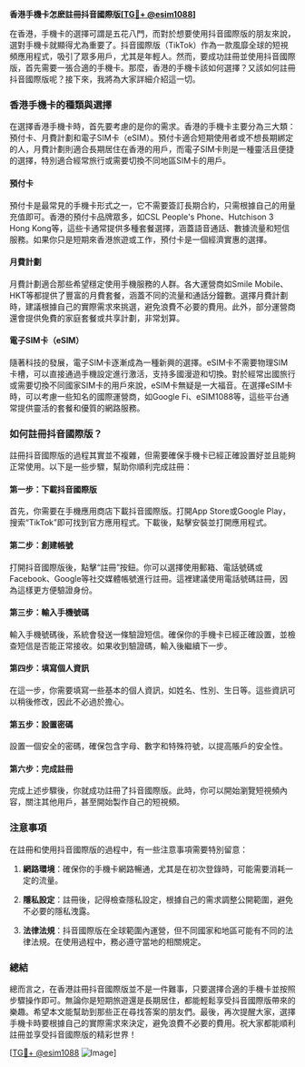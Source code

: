 **香港手機卡怎麽註冊抖音國際版[[TG💪+ @esim1088](https://t.me/s/esim1088)]**

在香港，手機卡的選擇可謂是五花八門，而對於想要使用抖音國際版的朋友來說，選對手機卡就顯得尤為重要了。抖音國際版（TikTok）作為一款風靡全球的短視頻應用程式，吸引了眾多用戶，尤其是年輕人。然而，要成功註冊並使用抖音國際版，首先需要一張合適的手機卡。那麼，香港的手機卡該如何選擇？又該如何註冊抖音國際版呢？接下來，我將為大家詳細介紹這一切。

### 香港手機卡的種類與選擇

在選擇香港手機卡時，首先要考慮的是你的需求。香港的手機卡主要分為三大類：預付卡、月費計劃和電子SIM卡（eSIM）。預付卡適合短期使用者或不想長期綁定的人，月費計劃則適合長期居住在香港的用戶，而電子SIM卡則是一種靈活且便捷的選擇，特別適合經常旅行或需要切換不同地區SIM卡的用戶。

#### 預付卡

預付卡是最常見的手機卡形式之一，它不需要簽訂長期合約，只需根據自己的用量充值即可。香港的預付卡品牌眾多，如CSL People's Phone、Hutchison 3 Hong Kong等，這些卡通常提供多種套餐選擇，涵蓋語音通話、數據流量和短信服務。如果你只是短期來香港旅遊或工作，預付卡是一個經濟實惠的選擇。

#### 月費計劃

月費計劃適合那些希望穩定使用手機服務的人群。各大運營商如Smile Mobile、HKT等都提供了豐富的月費套餐，涵蓋不同的流量和通話分鐘數。選擇月費計劃時，建議根據自己的實際需求來挑選，避免浪費不必要的費用。此外，部分運營商還會提供免費的家庭套餐或共享計劃，非常划算。

#### 電子SIM卡（eSIM）

隨著科技的發展，電子SIM卡逐漸成為一種新興的選擇。eSIM卡不需要物理SIM卡槽，可以直接通過手機設定進行激活，支持多國漫遊和切換。對於經常出國旅行或需要切換不同國家SIM卡的用戶來說，eSIM卡無疑是一大福音。在選擇eSIM卡時，可以考慮一些知名的國際運營商，如Google Fi、eSIM1088等，這些平台通常提供靈活的套餐和優質的網路服務。

### 如何註冊抖音國際版？

註冊抖音國際版的過程其實並不複雜，但需要確保手機卡已經正確設置好並且能夠正常使用。以下是一些步驟，幫助你順利完成註冊：

#### 第一步：下載抖音國際版

首先，你需要在手機應用商店下載抖音國際版。打開App Store或Google Play，搜索“TikTok”即可找到官方應用程式。下載後，點擊安裝並打開應用程式。

#### 第二步：創建帳號

打開抖音國際版後，點擊“註冊”按鈕。你可以選擇使用郵箱、電話號碼或Facebook、Google等社交媒體帳號進行註冊。這裡建議使用電話號碼註冊，因為這樣更方便驗證身份。

#### 第三步：輸入手機號碼

輸入手機號碼後，系統會發送一條驗證短信。確保你的手機卡已經正確設置，並檢查短信是否能正常接收。如果收到驗證碼，輸入後繼續下一步。

#### 第四步：填寫個人資訊

在這一步，你需要填寫一些基本的個人資訊，如姓名、性別、生日等。這些資訊可以稍後修改，因此不必過於擔心。

#### 第五步：設置密碼

設置一個安全的密碼，確保包含字母、數字和特殊符號，以提高賬戶的安全性。

#### 第六步：完成註冊

完成上述步驟後，你就成功註冊了抖音國際版。此時，你可以開始瀏覽短視頻內容，關注其他用戶，甚至開始製作自己的短視頻。

### 注意事項

在註冊和使用抖音國際版的過程中，有一些注意事項需要特別留意：

1. **網路環境**：確保你的手機卡網路暢通，尤其是在初次登錄時，可能需要消耗一定的流量。
   
2. **隱私設定**：註冊後，記得檢查隱私設定，根據自己的需求調整公開範圍，避免不必要的隱私洩露。

3. **法律法規**：抖音國際版在全球範圍內運營，但不同國家和地區可能有不同的法律法規。在使用過程中，務必遵守當地的相關規定。

### 總結

總而言之，在香港註冊抖音國際版並不是一件難事，只要選擇合適的手機卡並按照步驟操作即可。無論你是短期旅遊還是長期居住，都能輕鬆享受抖音國際版帶來的樂趣。希望本文能幫助到那些正在尋找答案的朋友們。最後，再次提醒大家，選擇手機卡時要根據自己的實際需求來決定，避免浪費不必要的費用。祝大家都能順利註冊並享受抖音國際版的精彩世界！

[[TG💪+ @esim1088](https://t.me/s/esim1088) ![Image](https://i.postimg.cc/4NQfJmqS/Snipaste-2025-05-13-00-14-12.png)]